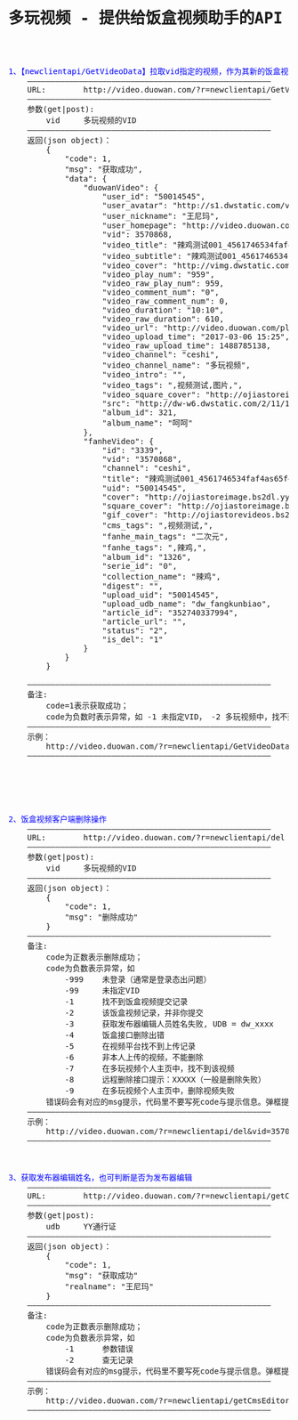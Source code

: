 <pre>

<h1><center>多玩视频 - 提供给饭盒视频助手的API (20170306)</center></h1>


<font color="blue">1、【newclientapi/GetVideoData】拉取vid指定的视频，作为其新的饭盒视频插入来源或已有数据编辑来源 </font>
	————————————————————————————————————————————————————
	URL:		http://video.duowan.com/?r=newclientapi/GetVideoData
	————————————————————————————————————————————————————
	参数(get|post):
		vid		多玩视频的VID
	————————————————————————————————————————————————————
	返回(json object)：
        {
            "code": 1,
            "msg": "获取成功",
            "data": {
                "duowanVideo": {
                    "user_id": "50014545",
                    "user_avatar": "http://s1.dwstatic.com/vhuya/avatar/50/01/200_200/98d2a3f69b3baffa354413ea9951e7c5.jpg?t=1466045578",
                    "user_nickname": "王尼玛",
                    "user_homepage": "http://video.duowan.com/u/50014545",
                    "vid": 3570868,
                    "video_title": "辣鸡测试001_4561746534faf4as65f47as6df",
                    "video_subtitle": "辣鸡测试001_4561746534faf4as65f47as6df",
                    "video_cover": "http://vimg.dwstatic.com/1710/3570868/9-220x124.jpg",
                    "video_play_num": "959",
                    "video_raw_play_num": 959,
                    "video_comment_num": "0",
                    "video_raw_comment_num": 0,
                    "video_duration": "10:10",
                    "video_raw_duration": 610,
                    "video_url": "http://video.duowan.com/play/3570868.html",
                    "video_upload_time": "2017-03-06 15:25",
                    "video_raw_upload_time": 1488785138,
                    "video_channel": "ceshi",
                    "video_channel_name": "多玩视频",
                    "video_intro": "",
                    "video_tags": ",视频测试,图片,",
                    "video_square_cover": "http://ojiastoreimage.bs2dl.yy.com/1488784065250_len97228.png",
                    "src": "http://dw-w6.dwstatic.com/2/11/1523/123455-101-1433332813.mp4",
                    "album_id": 321,
                    "album_name": "呵呵"
                },
                "fanheVideo": {
                    "id": "3339",
                    "vid": "3570868",
                    "channel": "ceshi",
                    "title": "辣鸡测试001_4561746534faf4as65f47as6df",
                    "uid": "50014545",
                    "cover": "http://ojiastoreimage.bs2dl.yy.com/1488784065406_len101245.png",
                    "square_cover": "http://ojiastoreimage.bs2dl.yy.com/1488784065250_len97228.png",
                    "gif_cover": "http://ojiastorevideos.bs2dl.yy.com/1488784065787_len578368.gif",
                    "cms_tags": ",视频测试,",
                    "fanhe_main_tags": "二次元",
                    "fanhe_tags": ",辣鸡,",
                    "album_id": "1326",
                    "serie_id": "0",
                    "collection_name": "辣鸡",
                    "digest": "",
                    "upload_uid": "50014545",
                    "upload_udb_name": "dw_fangkunbiao",
                    "article_id": "352740337994",
                    "article_url": "",
                    "status": "2",
                    "is_del": "1"
                }
            }
        }

	————————————————————————————————————————————————————
	备注: 
		code=1表示获取成功；
        code为负数时表示异常，如 -1 未指定VID， -2 多玩视频中，找不到该视频
	————————————————————————————————————————————————————
	示例：
		http://video.duowan.com/?r=newclientapi/GetVideoData&vid=3570868
	————————————————————————————————————————————————————






<font color="blue">2、饭盒视频客户端删除操作</font>
	————————————————————————————————————————————————————
	URL:		http://video.duowan.com/?r=newclientapi/del
	————————————————————————————————————————————————————
	参数(get|post):
		vid		多玩视频的VID
	————————————————————————————————————————————————————
	返回(json object)：
        {
            "code": 1,
            "msg": "删除成功"
        }
	————————————————————————————————————————————————————
	备注: 
		code为正数表示删除成功；
        code为负数表示异常，如
            -999    未登录（通常是登录态出问题）
            -99     未指定VID
            -1      找不到饭盒视频提交记录
            -2      该饭盒视频记录，并非你提交
            -3      获取发布器编辑人员姓名失败, UDB = dw_xxxx
            -4      饭盒接口删除出错
            -5      在视频平台找不到上传记录
            -6      非本人上传的视频，不能删除
            -7      在多玩视频个人主页中，找不到该视频
            -8      远程删除接口提示：XXXXX（一般是删除失败）
            -9      在多玩视频个人主页中，删除视频失败
        错误码会有对应的msg提示，代码里不要写死code与提示信息。弹框提示时，建议以msg为准。
	————————————————————————————————————————————————————
	示例：
		http://video.duowan.com/?r=newclientapi/del&vid=3570868
	————————————————————————————————————————————————————



<font color="blue">3、获取发布器编辑姓名，也可判断是否为发布器编辑</font>
	————————————————————————————————————————————————————
	URL:		http://video.duowan.com/?r=newclientapi/getCmsEditorRealname
	————————————————————————————————————————————————————
	参数(get|post):
		udb		YY通行证
	————————————————————————————————————————————————————
	返回(json object)：
        {
            "code": 1,
            "msg": "获取成功"
            "realname": "王尼玛"
        }
	————————————————————————————————————————————————————
	备注: 
		code为正数表示删除成功；
        code为负数表示异常，如
            -1      参数错误
            -2      查无记录
        错误码会有对应的msg提示，代码里不要写死code与提示信息。弹框提示时，建议以msg为准。
	————————————————————————————————————————————————————
	示例：
		http://video.duowan.com/?r=newclientapi/getCmsEditorRealname&udb=dw_xxx
	————————————————————————————————————————————————————

